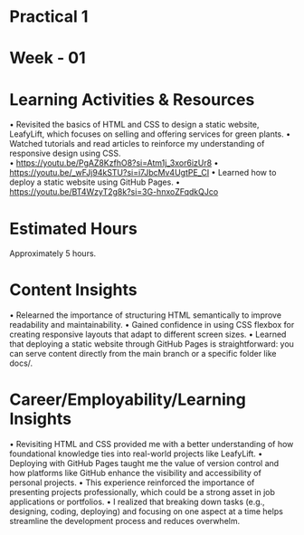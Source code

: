 # Practical 1 
# Week - 01
 
# Learning Activities & Resources 
• Revisited the basics of HTML and CSS to design a static website, LeafyLift, which 
focuses on selling and offering services for green plants. 
• Watched tutorials and read articles to reinforce my understanding of responsive design 
using CSS.  
• https://youtu.be/PgAZ8KzfhO8?si=Atm1j_3xor6izUr8 
• https://youtu.be/_wFJj94kSTU?si=i7JbcMv4UgtPE_CI 
• Learned how to deploy a static website using GitHub Pages. 
• https://youtu.be/BT4WzyT2g8k?si=3G-hnxoZFqdkQJco 

# Estimated Hours 
Approximately 5 hours. 
# Content Insights 
• Relearned the importance of structuring HTML semantically to improve readability and 
maintainability. 
• Gained confidence in using CSS flexbox for creating responsive layouts that adapt to 
different screen sizes. 
• Learned that deploying a static website through GitHub Pages is straightforward: you 
can serve content directly from the main branch or a specific folder like docs/. 

# Career/Employability/Learning Insights 
• Revisiting HTML and CSS provided me with a better understanding of how foundational 
knowledge ties into real-world projects like LeafyLift. 
• Deploying with GitHub Pages taught me the value of version control and how platforms 
like GitHub enhance the visibility and accessibility of personal projects. 
• This experience reinforced the importance of presenting projects professionally, which 
could be a strong asset in job applications or portfolios. 
• I realized that breaking down tasks (e.g., designing, coding, deploying) and focusing on 
one aspect at a time helps streamline the development process and reduces 
overwhelm.
